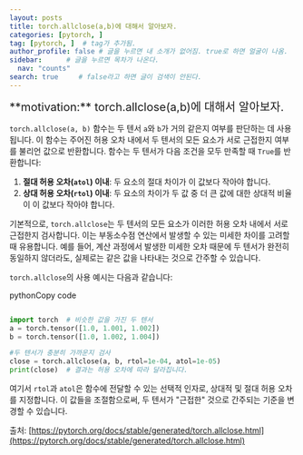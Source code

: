 ```yaml
---
layout: posts
title: torch.allclose(a,b)에 대해서 알아보자.
categories: [pytorch, ]
tag: [pytorch, ]  # tag가 추가됨.
author_profile: false # 글을 누르면 내 소개가 없어짐. true로 하면 얼굴이 나옴.
sidebar:      # 글을 누르면 목차가 나온다.
  nav: "counts" 
search: true     # false라고 하면 글이 검색이 안된다.
---
```


<div class="notice--info" markdown="1" style='font-size: 20px'>
**motivation:**  torch.allclose(a,b)에 대해서 알아보자.
</div>



`torch.allclose(a, b)` 함수는 두 텐서 `a`와 `b`가 거의 같은지 여부를 판단하는 데 사용됩니다. 이 함수는 주어진 허용 오차 내에서 두 텐서의 모든 요소가 서로 근접한지 여부를 불리언 값으로 반환합니다. 함수는 두 텐서가 다음 조건을 모두 만족할 때 `True`를 반환합니다:

1. **절대 허용 오차(`atol`) 이내**: 두 요소의 절대 차이가 이 값보다 작아야 합니다.
2. **상대 허용 오차(`rtol`) 이내**: 두 요소의 차이가 두 값 중 더 큰 값에 대한 상대적 비율이 이 값보다 작아야 합니다.

기본적으로, `torch.allclose`는 두 텐서의 모든 요소가 이러한 허용 오차 내에서 서로 근접한지 검사합니다. 이는 부동소수점 연산에서 발생할 수 있는 미세한 차이를 고려할 때 유용합니다. 예를 들어, 계산 과정에서 발생한 미세한 오차 때문에 두 텐서가 완전히 동일하지 않더라도, 실제로는 같은 값을 나타내는 것으로 간주할 수 있습니다.

`torch.allclose`의 사용 예시는 다음과 같습니다:

pythonCopy code

``` python

import torch  # 비슷한 값을 가진 두 텐서 
a = torch.tensor([1.0, 1.001, 1.002]) 
b = torch.tensor([1.0, 1.002, 1.004])  

#두 텐서가 충분히 가까운지 검사 
close = torch.allclose(a, b, rtol=1e-04, atol=1e-05) 
print(close)  # 결과는 허용 오차에 따라 달라집니다.
```


여기서 `rtol`과 `atol`은 함수에 전달할 수 있는 선택적 인자로, 상대적 및 절대 허용 오차를 지정합니다. 이 값들을 조절함으로써, 두 텐서가 "근접한" 것으로 간주되는 기준을 변경할 수 있습니다.



출처: [https://pytorch.org/docs/stable/generated/torch.allclose.html](https://pytorch.org/docs/stable/generated/torch.allclose.html)

